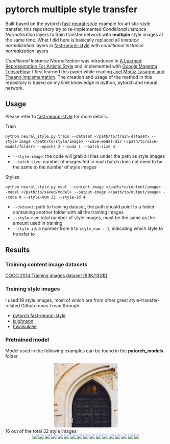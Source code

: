 # pytorch multiple style transfer

Built based on the pytorch [fast-neural-style](https://github.com/pytorch/examples/tree/master/fast_neural_style) example for artistic style transfer, this repository try to re-implemented *Conditional Instance Normalization* layers to train transfer network with **multiple** style images at the same time. What I did here is basically replaced all *instance normalization* layers in [fast-neural-style](https://github.com/pytorch/examples/tree/master/fast_neural_style) with *conditional instance normalization* layers

*Conditional Instance Normalization* was introduced in [A Learned Representation For Artistic Style](https://arxiv.org/abs/1610.07629) and implemented with [Google Magenta TensorFlow](https://github.com/tensorflow/magenta/tree/master/magenta/models/image_stylization). I first learned this paper while reading [Joel Moniz Lasagne and Theano implementation](https://github.com/joelmoniz/gogh-figure). The creation and usage of the method in this repository is based on my limit knowledge in python, pytorch and neural network. 

## Usage

Please refer to [fast-neural-style](https://github.com/pytorch/examples/tree/master/fast_neural_style) for more details. 

Train
```
python neural_style.py train --dataset </path/to/train-dataset> --style-image </path/to/style/image> --save-model-dir </path/to/save-model/folder> --epochs 2 --cuda 1 --batch-size 4
```
* `--style-image`: the code will grab all files under the path as style images
* `--batch-size`: number of images fed in each batch does not need to be the same to the number of style images

Stylize 
```
python neural_style.py eval --content-image </path/to/content/image> --model </path/to/saved/model> --output-image </path/to/output/image> --cuda 0 --style-num 32 --style-id 4
```
* `--dataset`: path to training dataset, the path should point to a folder containing another folder with all the training images
* `--style-num`: total number of style images, must be the same as the amount used in training
* `--style-id`: a number from `0` to `style_num - 1`, indicating which style to transfer to


## Results

### Training content image datasets

[COCO 2014 Training images dataset [83K/13GB]](http://images.cocodataset.org/zips/train2014.zip)

### Training style images

I used 19 style images, most of which are from other great style-transfer-related Github repos I read through:
* [pytorch fast-neural-style](https://github.com/pytorch/examples/tree/master/fast_neural_style/images/style-images)
* [jcjohnson](https://github.com/jcjohnson/fast-neural-style/tree/master/images/styles)
* [hwalsuklee](https://github.com/hwalsuklee/tensorflow-style-transfer/tree/master/images)

### Pretrained model

Model used in the following examples can be found in the **pytorch_models** folder

<div align='center'>
  <img src='images/content_images/amber.jpg' height="200px">		
</div>
16 out of the total 32 style images

<div align='center'>
  <img src='output/amber_style0.jpg' height="200px">
  <img src='output/amber_style1.jpg' height="200px">
  <img src='output/amber_style2.jpg' height="200px">
  <img src='output/amber_style3.jpg' height="200px">
  <img src='output/amber_style4.jpg' height="200px">
  <img src='output/amber_style5.jpg' height="200px">
  <img src='output/amber_style6.jpg' height="200px">
  <img src='output/amber_style7.jpg' height="200px">
  <img src='output/amber_style8.jpg' height="200px">
  <img src='output/amber_style9.jpg' height="200px">
  <img src='output/amber_style10.jpg' height="200px">
  <img src='output/amber_style11.jpg' height="200px">
  <img src='output/amber_style12.jpg' height="200px">
  <img src='output/amber_style13.jpg' height="200px">
  <img src='output/amber_style14.jpg' height="200px">
  <img src='output/amber_style15.jpg' height="200px">
  <img src='output/amber_style16.jpg' height="200px">
</div>
